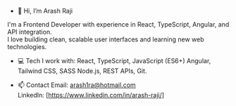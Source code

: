 - 👋 Hi, I’m Arash Raji

I'm a Frontend Developer with experience in React, TypeScript, Angular, and API integration.  
I love building clean, scalable user interfaces and learning new web technologies.

- 💻 Tech I work with:
  React, TypeScript, JavaScript (ES6+)
  Angular, Tailwind CSS, SASS
  Node.js, REST APIs, Git.
  
- 📫 Contact
Email: arash1ra@hotmail.com  
LinkedIn: [https://www.linkedin.com/in/arash-raji/] 

